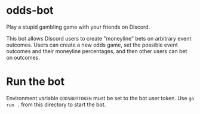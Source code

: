 # odds-bot
Play a stupid gambling game with your friends on Discord.

This bot allows Discord users to create "moneyline" bets on arbitrary event outcomes. Users can create a new odds game, set the possible event outcomes and their moneyline percentages, and then other users can bet on outcomes.

# Run the bot
Environment variable `ODDSBOTTOKEN` must be set to the bot user token. Use `go run .` from this directory to start the bot.
